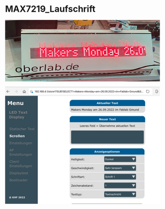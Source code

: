 # MAX7219_Laufschrift


![Bild](pic/MAX7219_Laufschrift.png)

![Bild](pic/MAX7219_Laufschrift_AP.jpg)
